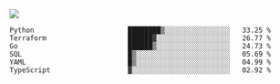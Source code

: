 ![](https://github-profile-summary-cards.vercel.app/api/cards/profile-details?username=igtm&theme=dracula)
<!--START_SECTION:waka-->

```text
Python                       ████████▒░░░░░░░░░░░░░░░░   33.25 %
Terraform                    ██████▓░░░░░░░░░░░░░░░░░░   26.77 %
Go                           ██████▒░░░░░░░░░░░░░░░░░░   24.73 %
SQL                          █▒░░░░░░░░░░░░░░░░░░░░░░░   05.69 %
YAML                         █▒░░░░░░░░░░░░░░░░░░░░░░░   04.99 %
TypeScript                   ▓░░░░░░░░░░░░░░░░░░░░░░░░   02.92 %
```

<!--END_SECTION:waka-->

